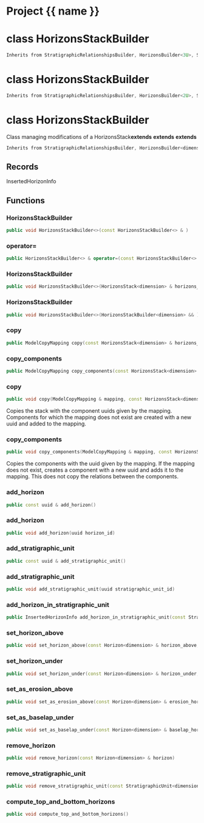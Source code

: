<script setup>
import {useRoute} from 'vitepress'
const {path} = useRoute()
const tokens = path.split('/')
const words = tokens[2].split('-');
for (let i = 0; i < words.length; i++) {
    words[i] = words[i].charAt(0).toUpperCase() + words[i].slice(1);
    words[i] = words[i].replace('geode', 'Geode')
}
const name = words.join('-');
</script>
# Project {{ name }}

# class HorizonsStackBuilder


```cpp
Inherits from StratigraphicRelationshipsBuilder, HorizonsBuilder<3U>, StratigraphicUnitsBuilder<3U>, IdentifierBuilder
```



# class HorizonsStackBuilder


```cpp
Inherits from StratigraphicRelationshipsBuilder, HorizonsBuilder<2U>, StratigraphicUnitsBuilder<2U>, IdentifierBuilder
```



# class HorizonsStackBuilder


 Class managing modifications of a HorizonsStack**extends** **extends** **extends** 



```cpp
Inherits from StratigraphicRelationshipsBuilder, HorizonsBuilder<dimension>, StratigraphicUnitsBuilder<dimension>, IdentifierBuilder
```



## Records

InsertedHorizonInfo



## Functions

### HorizonsStackBuilder

```cpp
public void HorizonsStackBuilder<>(const HorizonsStackBuilder<> & )
```


### operator=

```cpp
public HorizonsStackBuilder<> & operator=(const HorizonsStackBuilder<> & )
```


### HorizonsStackBuilder

```cpp
public void HorizonsStackBuilder<>(HorizonsStack<dimension> & horizons_stack)
```


### HorizonsStackBuilder

```cpp
public void HorizonsStackBuilder<>(HorizonsStackBuilder<dimension> && )
```


### copy

```cpp
public ModelCopyMapping copy(const HorizonsStack<dimension> & horizons_stack)
```


### copy_components

```cpp
public ModelCopyMapping copy_components(const HorizonsStack<dimension> & horizons_stack)
```


### copy

```cpp
public void copy(ModelCopyMapping & mapping, const HorizonsStack<dimension> & horizons_stack)
```


 Copies the stack with the component uuids given by the mapping. Components for which the mapping does not exist are created with a new uuid and added to the mapping.

### copy_components

```cpp
public void copy_components(ModelCopyMapping & mapping, const HorizonsStack<dimension> & horizons_stack)
```


 Copies the components with the uuid given by the mapping. If the mapping does not exist, creates a component with a new uuid and adds it to the mapping. This does not copy the relations between the components.

### add_horizon

```cpp
public const uuid & add_horizon()
```


### add_horizon

```cpp
public void add_horizon(uuid horizon_id)
```


### add_stratigraphic_unit

```cpp
public const uuid & add_stratigraphic_unit()
```


### add_stratigraphic_unit

```cpp
public void add_stratigraphic_unit(uuid stratigraphic_unit_id)
```


### add_horizon_in_stratigraphic_unit

```cpp
public InsertedHorizonInfo add_horizon_in_stratigraphic_unit(const StratigraphicUnit<dimension> & strati_unit)
```


### set_horizon_above

```cpp
public void set_horizon_above(const Horizon<dimension> & horizon_above, const StratigraphicUnit<dimension> & strati_unit_under)
```


### set_horizon_under

```cpp
public void set_horizon_under(const Horizon<dimension> & horizon_under, const StratigraphicUnit<dimension> & strati_unit_above)
```


### set_as_erosion_above

```cpp
public void set_as_erosion_above(const Horizon<dimension> & erosion_horizon, const StratigraphicUnit<dimension> & eroded_unit)
```


### set_as_baselap_under

```cpp
public void set_as_baselap_under(const Horizon<dimension> & baselap_horizon, const StratigraphicUnit<dimension> & baselaping_unit)
```


### remove_horizon

```cpp
public void remove_horizon(const Horizon<dimension> & horizon)
```


### remove_stratigraphic_unit

```cpp
public void remove_stratigraphic_unit(const StratigraphicUnit<dimension> & stratigraphic_unit)
```


### compute_top_and_bottom_horizons

```cpp
public void compute_top_and_bottom_horizons()
```




